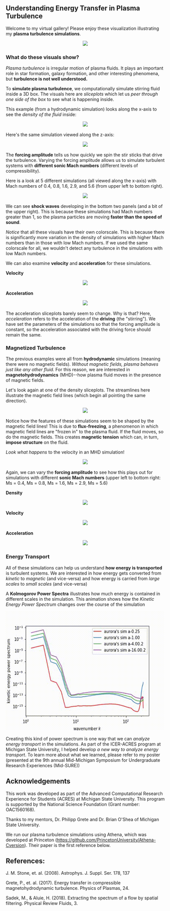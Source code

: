 ## Understanding Energy Transfer in Plasma Turbulence

Welcome to my virtual gallery! 
Please enjoy these visualization illustrating my **plasma turbulence simulations**.

<p align="center">
  <img src="MHD_a-64.00_density_z.gif">
</p>

### What do these visuals show?

*Plasma turbulence* is irregular motion of plasma fluids. It plays an important role in star formation, galaxy formation, and other interesting phenomena, but **turbulence is not well understood.**

To **simulate plasma turbulence**, we computationally simulate stirring fluid inside a 3D box. The visuals here are *sliceplots* which let us *peer through one side of the box* to see what is happening inside. 

This example (from a hydrodynamic simulation) looks along the x-axis to see the *density of the fluid* inside:

<p align="center">
  <img src="a-64.00_density_x.gif">
</p>

Here's the same simulation viewed along the z-axis:

<p align="center">
  <img src="a-64.00_density_z.gif">
</p>

The **forcing amplitude** tells us how quickly we spin the stir sticks that drive the turbulence. Varying the forcing amplitude allows us to simulate turbulent systems with **different sonic Mach numbers** (different levels of compressibility). 

Here is a look at 5 different simulations (all viewed along the x-axis) with Mach numbers of 0.4, 0.8, 1.6, 2.9, and 5.6 (from upper left to bottom right). 

<p align="center">
  <img src="hydro_density_x_movie.gif">
</p>

We can see **shock waves** developing in the bottom two panels (and a bit of the upper right). This is because these simulations had Mach numbers greater than 1, so the plasma particles are moving **faster than the speed of sound**.

*Notice* that all these visuals have their own colorscale. This is because there is significantly more variation in the density of simulations with higher Mach numbers than in those with low Mach numbers. If we used the same colorscale for all, we wouldn't detect any turbulence in the simulations with low Mach numbers.

We can also examine **velocity** and **acceleration** for these simulations.

**Velocity**
<p align="center">
  <img src="hydro_velocity_x_x_movie.gif">
</p>

**Acceleration**
<p align="center">
  <img src="hydro_acceleration_x_x_movie.gif">
</p>

The acceleration sliceplots barely seem to change. Why is that? Here, *acceleration* refers to the acceleration of the **driving** (the "stirring"). We have set the parameters of the simulations so that the forcing amplitude is constant, so the acceleration associated with the driving force should remain the same.

### Magnetized Turbulence

The previous examples were all from **hydrodynamic** simulations (meaning there were no magnetic fields). *Without magnetic fields, plasma behaves just like any other fluid.* For this reason, we are interested in **magnetohydrodynamics** (MHD)--how plasma fluid moves in the presence of magnetic fields.

Let's look again at one of the density sliceplots. The streamlines here illustrate the magnetic field lines (which begin all pointing the same direction).

<p align="center">
  <img src="MHD_a-64.00_density_z.gif">
</p>

Notice how the features of these simulations seem to be shaped by the magnetic field lines! This is due to **flux-freezing**, a phenomenon in which magnetic field lines are "frozen in" to the plasma fluid. If the fluid moves, so do the magnetic fields. This creates **magnetic tension** which can, in turn, **impose structure** on the fluid.

*Look what happens* to the velocity in an MHD simulation!

<p align="center">
  <img src="a-64.00-256-MHD_velocity_y_y.gif">
</p>

Again, we can vary the **forcing amplitude** to see how this plays out for simulations with different **sonic Mach numbers** (upper left to bottom right: Ms = 0.4, Ms = 0.8, Ms = 1.6, Ms = 2.9, Ms = 5.6)

**Density**

<p align="center">
  <img src="MHD_density_y_movie.gif">
</p>

**Velocity**

<p align="center">
  <img src="MHD_velocity_y_y_movie.gif">
</p>

**Acceleration**

<p align="center">
  <img src="MHD_acceleration_y_y_movie.gif">
</p>

### Energy Transport

All of these simulations can help us understand **how energy is transported** is turbulent systems. We are interested in how energy gets converted from *kinetic* to *magnetic* (and vice-versa) and how energy is carried from *large scales* to *small scales* (and vice-versa)

A **Kolmogorov Power Spectra** illustrates how much energy is contained in different scales in the simulation. This animation shows how the *Kinetic Energy Power Spectrum* changes over the course of the simulation

![](rhoU_Full_power_spectra.gif)

Creating this kind of power spectrum is one way that we can *analyze energy transport* in the simulations. As part of the ICER-ACRES program at Michigan State University, I helped develop *a new way to analyze energy transport*. To learn more about what we learned, please refer to my poster (presented at the 9th annual Mid-Michigan Symposium for Undergraduate Research Experiences (Mid-SURE))

## Acknowledgements
This work was developed as part of the Advanced Computational Research Experience for Students (ACRES) at Michigan State University. This program is supported by the National Science Foundation (Grant number: OAC1560168).

Thanks to my mentors, Dr. Philipp Grete and Dr. Brian O'Shea of Michigan State University.

We run our plasma turbulence simulations using Athena, which was developed at Princeton (https://github.com/PrincetonUniversity/Athena-Cversion). Their paper is the first reference below.

## References: 
J. M. Stone, et. al. (2008). Astrophys. J. Suppl. Ser. 178, 137

Grete, P., et. al. (2017). Energy transfer in compressible magnetohydrodynamic turbulence. Physics of Plasmas, 24.

Sadek, M., & Aluie, H. (2018). Extracting the spectrum of a flow by spatial filtering. Physical Review Fluids, 3.

